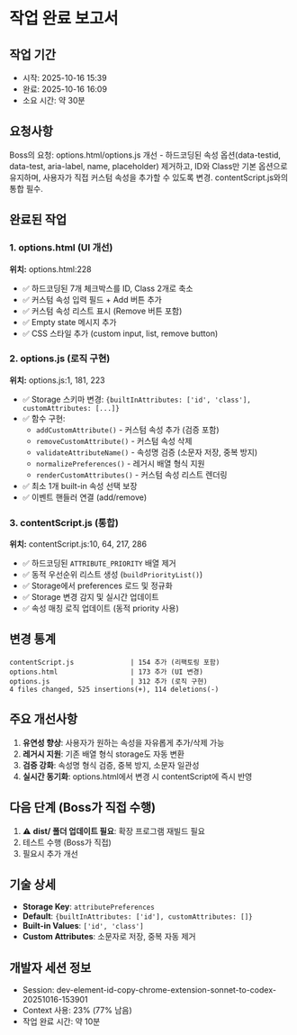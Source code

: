 # 작업 완료 보고서

## 작업 기간
- 시작: 2025-10-16 15:39
- 완료: 2025-10-16 16:09
- 소요 시간: 약 30분

## 요청사항
Boss의 요청: options.html/options.js 개선 - 하드코딩된 속성 옵션(data-testid, data-test, aria-label, name, placeholder) 제거하고, ID와 Class만 기본 옵션으로 유지하며, 사용자가 직접 커스텀 속성을 추가할 수 있도록 변경. contentScript.js와의 통합 필수.

## 완료된 작업

### 1. options.html (UI 개선)
**위치:** options.html:228
- ✅ 하드코딩된 7개 체크박스를 ID, Class 2개로 축소
- ✅ 커스텀 속성 입력 필드 + Add 버튼 추가
- ✅ 커스텀 속성 리스트 표시 (Remove 버튼 포함)
- ✅ Empty state 메시지 추가
- ✅ CSS 스타일 추가 (custom input, list, remove button)

### 2. options.js (로직 구현)
**위치:** options.js:1, 181, 223
- ✅ Storage 스키마 변경: `{builtInAttributes: ['id', 'class'], customAttributes: [...]}`
- ✅ 함수 구현:
  - `addCustomAttribute()` - 커스텀 속성 추가 (검증 포함)
  - `removeCustomAttribute()` - 커스텀 속성 삭제
  - `validateAttributeName()` - 속성명 검증 (소문자 저장, 중복 방지)
  - `normalizePreferences()` - 레거시 배열 형식 지원
  - `renderCustomAttributes()` - 커스텀 속성 리스트 렌더링
- ✅ 최소 1개 built-in 속성 선택 보장
- ✅ 이벤트 핸들러 연결 (add/remove)

### 3. contentScript.js (통합)
**위치:** contentScript.js:10, 64, 217, 286
- ✅ 하드코딩된 `ATTRIBUTE_PRIORITY` 배열 제거
- ✅ 동적 우선순위 리스트 생성 (`buildPriorityList()`)
- ✅ Storage에서 preferences 로드 및 정규화
- ✅ Storage 변경 감지 및 실시간 업데이트
- ✅ 속성 매칭 로직 업데이트 (동적 priority 사용)

## 변경 통계
```
contentScript.js              | 154 추가 (리팩토링 포함)
options.html                  | 173 추가 (UI 변경)
options.js                    | 312 추가 (로직 구현)
4 files changed, 525 insertions(+), 114 deletions(-)
```

## 주요 개선사항
1. **유연성 향상**: 사용자가 원하는 속성을 자유롭게 추가/삭제 가능
2. **레거시 지원**: 기존 배열 형식 storage도 자동 변환
3. **검증 강화**: 속성명 형식 검증, 중복 방지, 소문자 일관성
4. **실시간 동기화**: options.html에서 변경 시 contentScript에 즉시 반영

## 다음 단계 (Boss가 직접 수행)
1. ⚠️ **dist/ 폴더 업데이트 필요**: 확장 프로그램 재빌드 필요
2. 테스트 수행 (Boss가 직접)
3. 필요시 추가 개선

## 기술 상세
- **Storage Key**: `attributePreferences`
- **Default**: `{builtInAttributes: ['id'], customAttributes: []}`
- **Built-in Values**: `['id', 'class']`
- **Custom Attributes**: 소문자로 저장, 중복 자동 제거

## 개발자 세션 정보
- Session: dev-element-id-copy-chrome-extension-sonnet-to-codex-20251016-153901
- Context 사용: 23% (77% 남음)
- 작업 완료 시간: 약 10분
